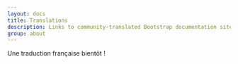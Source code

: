 ```yaml
---
layout: docs
title: Translations
description: Links to community-translated Bootstrap documentation sites.
group: about
---
```


Une traduction française bientôt !
